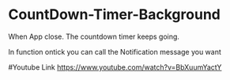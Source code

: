 # CountDown-Timer-Background

When App close. The countdown timer keeps going.


In function ontick you can call the Notification message you want

#Youtube Link
https://www.youtube.com/watch?v=BbXuumYactY
